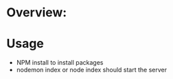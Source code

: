 # Overview:

# Usage

- NPM install to install packages
- nodemon index or node index should start the server
